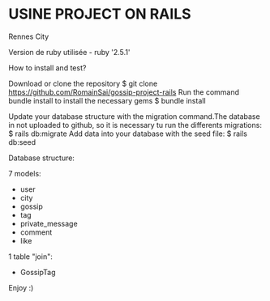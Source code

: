 # USINE PROJECT ON RAILS

Rennes City

Version de ruby utilisée - ruby '2.5.1'


How to install and test?

Download or clone the repository
$ git clone https://github.com/RomainSai/gossip-project-rails
Run the command bundle install to install the necessary gems
$ bundle install

Update your database structure with the migration command.The database in not uploaded to github, so it is necessary tu run the differents migrations:
$ rails db:migrate
Add data into your database with the seed file:
$ rails db:seed

Database structure:

7 models:

* user
* city
* gossip
* tag
* private_message
* comment
* like


1 table "join":

* GossipTag


Enjoy :)
